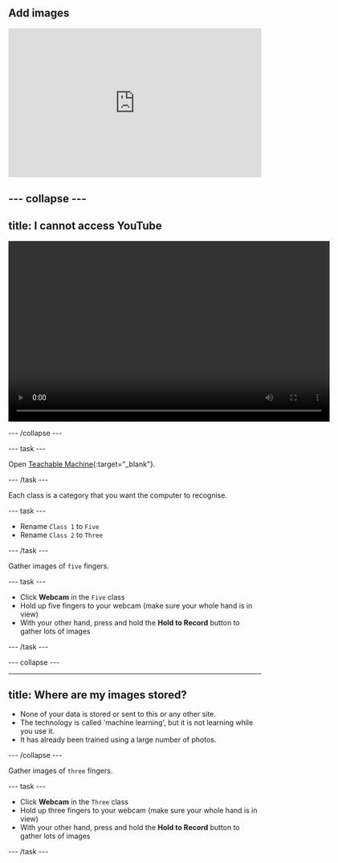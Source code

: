 ## Add images

<html>
<div style="position: relative; overflow: hidden; padding-top: 56.25%;">
<p><iframe style="position: absolute; top: 0; left: 0; right: 0; width: 100%; height: 100%; border: none;" src="https://www.youtube.com/embed/eU732a4r-jQ?rel=0&cc_load_policy=1" allowfullscreen allow="accelerometer; autoplay; clipboard-write; encrypted-media; gyroscope; picture-in-picture; web-share"></iframe></p>
</div>
</html>

--- collapse ---
---
title: I cannot access YouTube
---

<video width="640" height="360" controls>
  <source src="images/tam-p1.mp4" type="video/mp4">
Your browser does not support the video tag.
</video>

--- /collapse ---

--- task ---

Open [Teachable Machine](https://rpf.io/tm){:target="_blank"}.

--- /task ---

Each class is a category that you want the computer to recognise.

--- task ---

- Rename `Class 1` to `Five` 
- Rename `Class 2` to `Three`

--- /task ---

Gather images of `five` fingers.

--- task ---

- Click **Webcam** in the `Five` class
- Hold up five fingers to your webcam (make sure your whole hand is in view)
- With your other hand, press and hold the **Hold to Record** button to gather lots of images

--- /task ---

--- collapse ---

---
title: Where are my images stored?
---

- None of your data is stored or sent to this or any other site.
- The technology is called 'machine learning', but it is not learning while you use it. 
- It has already been trained using a large number of photos.

--- /collapse ---

Gather images of `three` fingers.

--- task ---

- Click **Webcam** in the `Three` class
- Hold up three fingers to your webcam (make sure your whole hand is in view)
- With your other hand, press and hold the **Hold to Record** button to gather lots of images

--- /task ---
